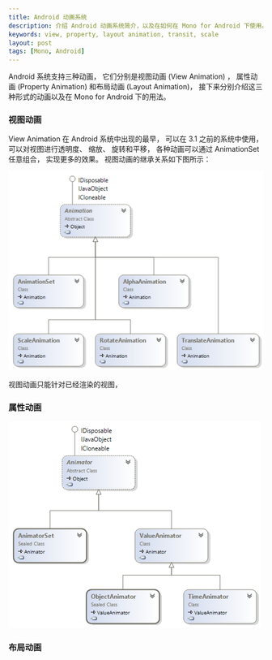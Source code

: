 ```yaml
---
title: Android 动画系统
description: 介绍 Android 动画系统简介，以及在如何在 Mono for Android 下使用。
keywords: view, property, layout animation, transit, scale
layout: post
tags: [Mono, Android]
---
```


Android 系统支持三种动画， 它们分别是视图动画 (View Animation) ， 属性动画 (Property Animation) 和布局动画 (Layout Animation)， 接下来分别介绍这三种形式的动画以及在 Mono for Android 下的用法。

### 视图动画

View Animation 在 Android 系统中出现的最早， 可以在 3.1 之前的系统中使用， 可以对视图进行透明度、 缩放、 旋转和平移， 各种动画可以通过 AnimationSet 任意组合， 实现更多的效果。 视图动画的继承关系如下图所示：

![View Animation](/assets/post-images/android.views.animations.png)

视图动画只能针对已经渲染的视图，

###  属性动画

![View Animation](/assets/post-images/android.animation.png)

### 布局动画
